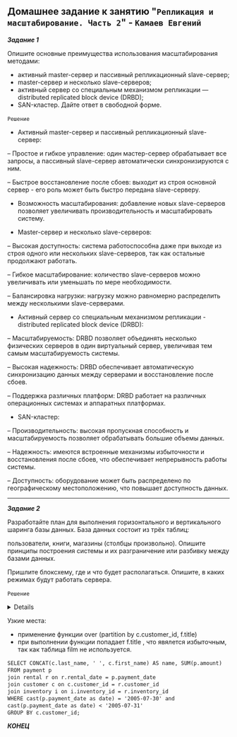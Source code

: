 ## Домашнее задание к занятию "`Репликация и масштабирование. Часть 2`" - `Камаев Евгений`

***Задание 1***

Опишите основные преимущества использования масштабирования методами:

* активный master-сервер и пассивный репликационный slave-сервер;
* master-сервер и несколько slave-серверов;
* активный сервер со специальным механизмом репликации — distributed replicated block device (DRBD);
* SAN-кластер.
Дайте ответ в свободной форме.

`Решение`

* Активный master-сервер и пассивный репликационный slave-сервер:

– Простое и гибкое управление: один мастер-сервер обрабатывает все запросы, а пассивный slave-сервер автоматически синхронизируются с ним.

– Быстрое восстановление после сбоев: выходит из строя основной сервер - его роль может быть быстро передана slave-серверу.

- Возможность масштабирования: добавление новых slave-серверов позволяет увеличивать производительность и масштабировать систему.

* Master-сервер и несколько slave-серверов:

– Высокая доступность: система работоспособна даже при выходе из строя одного или нескольких slave-серверов, так как остальные продолжают работать.

– Гибкое масштабирование: количество slave-серверов можно увеличивать или уменьшать по мере необходимости.

– Балансировка нагрузки: нагрузку можно равномерно распределить между несколькими slave-серверами.

* Активный сервер со специальным механизмом репликации - distributed replicated block device (DRBD):

– Масштабируемость: DRBD позволяет объединять несколько физических серверов в один виртуальный сервер, увеличивая тем самым масштабируемость системы.

– Высокая надежность: DRBD обеспечивает автоматическую синхронизацию данных между серверами и восстановление после сбоев.

– Поддержка различных платформ: DRBD работает на различных операционных системах и аппаратных платформах.

* SAN-кластер:

– Производительность: высокая пропускная способность и масштабируемость позволяет обрабатывать большие объемы данных.

– Надежность: имеются встроенные механизмы избыточности и восстановления после сбоев, что обеспечивает непрерывность работы системы.

– Доступность: оборудование может быть распределено по географическому местоположению, что повышает доступность данных.


---

***Задание 2***

Разработайте план для выполнения горизонтального и вертикального шаринга базы данных. База данных состоит из трёх таблиц:

пользователи,
книги,
магазины (столбцы произвольно).
Опишите принципы построения системы и их разграничение или разбивку между базами данных.

Пришлите блоксхему, где и что будет располагаться. Опишите, в каких режимах будут работать сервера.

`Решение`

<details>

![Screnshot](https://github.com/7Evgen7/Netology/blob/main/JPG/12_05_SDBSQL/12_05_2_.jpg)
  
</details>

Узкие места:
*  применение функции over (partition by c.customer_id, f.title)
*  при выполнении функции попадает f.title , что явялется избыточным, так как таблица film не используется.

```
SELECT CONCAT(c.last_name, ' ', c.first_name) AS name, SUM(p.amount)
FROM payment p
join rental r on r.rental_date = p.payment_date 
join customer c on c.customer_id = r.customer_id
join inventory i on i.inventory_id = r.inventory_id
WHERE cast(p.payment_date as date) = '2005-07-30' and cast(p.payment_date as date) < '2005-07-31'
GROUP BY c.customer_id;
```

***КОНЕЦ***
